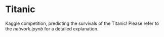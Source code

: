 # Titanic
Kaggle competition, predicting the survivals of the Titanic!
Please refer to the *network.ipynb* for a detailed explanation.
